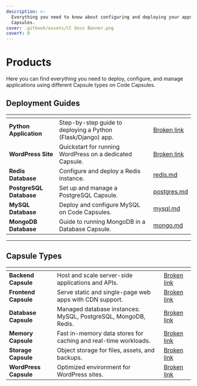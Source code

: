 ```yaml
---
description: >-
  Everything you need to know about configuring and deploying your apps to Code
  Capsules.
cover: .gitbook/assets/CC Docs Banner.png
coverY: 0
---
```


# Products

Here you can find everything you need to deploy, configure, and manage applications using different Capsule types on Code Capsules.

## Deployment Guides

<table data-card-size="large" data-view="cards"><thead><tr><th></th><th></th><th data-hidden data-card-target data-type="content-ref"></th></tr></thead><tbody><tr><td><strong>Python Application</strong></td><td>Step-by-step guide to deploying a Python (Flask/Django) app.</td><td><a href="broken-reference">Broken link</a></td></tr><tr><td><strong>WordPress Site</strong></td><td>Quickstart for running WordPress on a dedicated Capsule.</td><td><a href="broken-reference">Broken link</a></td></tr><tr><td><strong>Redis Database</strong></td><td>Configure and deploy a Redis instance.</td><td><a href="database-capsule/overview/redis.md">redis.md</a></td></tr><tr><td><strong>PostgreSQL Database</strong></td><td>Set up and manage a PostgreSQL Capsule.</td><td><a href="database-capsule/overview/postgres.md">postgres.md</a></td></tr><tr><td><strong>MySQL Database</strong></td><td>Deploy and configure MySQL on Code Capsules.</td><td><a href="database-capsule/overview/mysql.md">mysql.md</a></td></tr><tr><td><strong>MongoDB Database</strong></td><td>Guide to running MongoDB in a Database Capsule.</td><td><a href="database-capsule/overview/mongo.md">mongo.md</a></td></tr></tbody></table>

***

## Capsule Types

<table data-card-size="large" data-view="cards"><thead><tr><th></th><th></th><th data-hidden data-card-target data-type="content-ref"></th></tr></thead><tbody><tr><td><strong>Backend Capsule</strong></td><td>Host and scale server-side applications and APIs.</td><td><a href="broken-reference">Broken link</a></td></tr><tr><td><strong>Frontend Capsule</strong></td><td>Serve static and single-page web apps with CDN support.</td><td><a href="broken-reference">Broken link</a></td></tr><tr><td><strong>Database Capsule</strong></td><td>Managed database instances: MySQL, PostgreSQL, MongoDB, Redis.</td><td><a href="broken-reference">Broken link</a></td></tr><tr><td><strong>Memory Capsule</strong></td><td>Fast in-memory data stores for caching and real-time workloads.</td><td><a href="broken-reference">Broken link</a></td></tr><tr><td><strong>Storage Capsule</strong></td><td>Object storage for files, assets, and backups.</td><td><a href="broken-reference">Broken link</a></td></tr><tr><td><strong>WordPress Capsule</strong></td><td>Optimized environment for WordPress sites.</td><td><a href="broken-reference">Broken link</a></td></tr></tbody></table>
